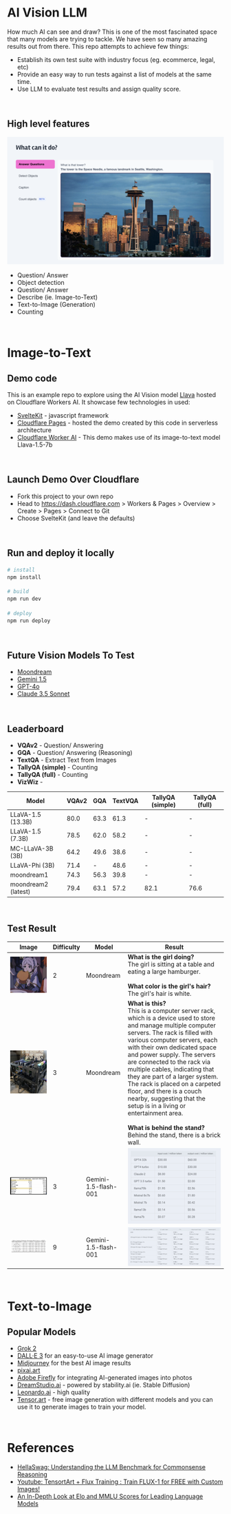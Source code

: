 # AI Vision LLM
How much AI can see and draw? This is one of the most fascinated space that many models are trying to tackle. We have seen so many amazing results out from there. This repo attempts to achieve few things:

* Establish its own test suite with industry focus (eg. ecommerce, legal, etc)
* Provide an easy way to run tests against a list of models at the same time.
* Use LLM to evaluate test results and assign quality score.

<br>

## High level features
![](docs/ai-vision-llm-features.png)
<br>
* Question/ Answer
* Object detection
* Question/ Answer
* Describe (ie. Image-to-Text)
* Text-to-Image (Generation)
* Counting

<br>

# Image-to-Text

## Demo code
This is an example repo to explore using the AI Vision model [Llava](https://developers.cloudflare.com/workers-ai/models/llava-1.5-7b-hf/) hosted on Cloudflare Workers AI. It showcase few technologies in used:

* [SvelteKit](https://kit.svelte.dev/) - javascript framework
* [Cloudflare Pages](https://pages.cloudflare.com) - hosted the demo created by this code in serverless architecture
* [Cloudflare Worker AI](https://developers.cloudflare.com/workers-ai/models/llava-1.5-7b-hf) - This demo makes use of its image-to-text model Llava-1.5-7b
<br>

## Launch Demo Over Cloudflare
* Fork this project to your own repo
* Head to https://dash.cloudflare.com > Workers & Pages > Overview > Create > Pages > Connect to Git
* Choose SvelteKit (and leave the defaults)
<br>

## Run and deploy it locally

```bash
# install
npm install

# build
npm run dev

# deploy
npm run deploy
```
<br>

## Future Vision Models To Test
* [Moondream](https://moondream.ai/playground)
* [Gemini 1.5](https://cloud.google.com/vertex-ai/generative-ai/docs/multimodal/gemini-experimental)
* [GPT-4o](https://chatgpt.com/)
* [Claude 3.5 Sonnet](https://claude.ai/)

<br>

## Leaderboard
* **VQAv2** - Question/ Answering
* **GQA** - Question/ Answering (Reasoning)
* **TextQA** - Extract Text from Images
* **TallyQA (simple)** - Counting
* **TallyQA (full)** - Counting
* **VizWiz** - 

| Model | VQAv2 | GQA | TextVQA | TallyQA (simple) | TallyQA (full) |
| --- | --- | --- | --- | --- | --- |
| LLaVA-1.5 (13.3B) | 80.0 | 63.3 | 61.3 | - | - |
| LLaVA-1.5 (7.3B) | 78.5 | 62.0 | 58.2 | - | - |
| MC-LLaVA-3B (3B) | 64.2 | 49.6 | 38.6 | - | - |
| LLaVA-Phi (3B) | 71.4 | - | 48.6 | - | - |
| moondream1 | 74.3 | 56.3 | 39.8 | - | - |
| moondream2 (latest) | 79.4 | 63.1 | 57.2 | 82.1 | 76.6 |

<br>

## Test Result

| Image | Difficulty | Model | Result |
| --- | --- | --- | --- |
| ![](test/benchmark/images/image-anime-d2.jpg) | 2 | Moondream | **What is the girl doing?**<br>The girl is sitting at a table and eating a large hamburger.<br><br>**What color is the girl's hair?**<br>The girl's hair is white. |
| ![](test/benchmark/images/product-hardware.jpg) | 3 | Moondream | **What is this?**<br>This is a computer server rack, which is a device used to store and manage multiple computer servers. The rack is filled with various computer servers, each with their own dedicated space and power supply. The servers are connected to the rack via multiple cables, indicating that they are part of a larger system. The rack is placed on a carpeted floor, and there is a couch nearby, suggesting that the setup is in a living or entertainment area.<br><br>**What is behind the stand?**<br>Behind the stand, there is a brick wall. |
| ![](test/benchmark/images/table-price-d3.png) | 3 | Gemini-1.5-flash-001 | ![](test/results/gemini/table-model-cost_result.png) |
| ![](test/benchmark/images/table-formula-d9.png) | 9 | Gemini-1.5-flash-001 | ![](test/results/gemini/table-formula-d9_result.png) |

<br>

# Text-to-Image
## Popular Models
* [Grok 2]()
* [DALL·E 3]() for an easy-to-use AI image generator
* [Midjourney](https://www.midjourney.com/explore?tab=top_month) for the best AI image results
* [pixai.art](https://pixai.art/generator/image)
* [Adobe Firefly]() for integrating AI-generated images into photos
* [DreamStudio.ai](https://dreamstudio.ai) - powered by stability.ai (ie. Stable Diffusion)
* [Leonardo.ai](https://app.leonardo.ai/) - high quality
* [Tensor.art](https://tensor.art/) - free image generation with different models and you can use it to generate images to train your model.

<br>

# References
* [HellaSwag: Understanding the LLM Benchmark for Commonsense Reasoning](https://deepgram.com/learn/hellaswag-llm-benchmark-guide)
* [Youtube: TensortArt + Flux Training : Train FLUX-1 for FREE with Custom Images!](https://www.youtube.com/watch?v=5pcBOJ0xsRw)
* [An In-Depth Look at Elo and MMLU Scores for Leading Language Models](https://www.linkedin.com/pulse/in-depth-look-elo-mmlu-scores-leading-language-models-rishi-yadav-c4sqf/)



